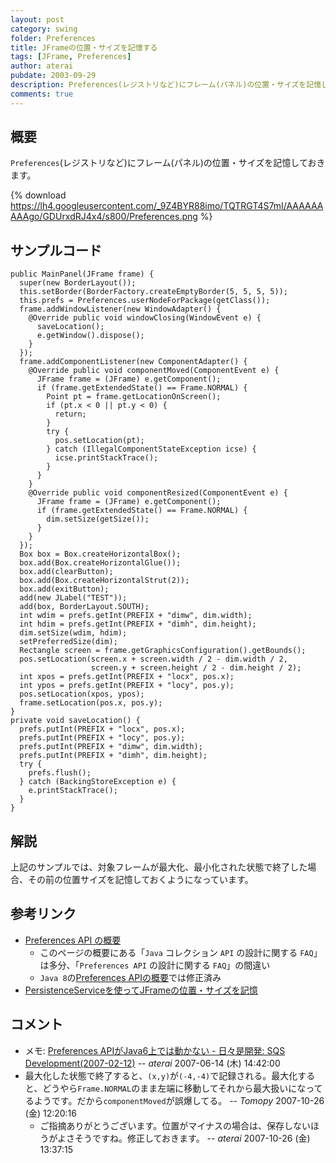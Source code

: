 ```yaml
---
layout: post
category: swing
folder: Preferences
title: JFrameの位置・サイズを記憶する
tags: [JFrame, Preferences]
author: aterai
pubdate: 2003-09-29
description: Preferences(レジストリなど)にフレーム(パネル)の位置・サイズを記憶しておきます。
comments: true
---
```

## 概要
`Preferences`(レジストリなど)にフレーム(パネル)の位置・サイズを記憶しておきます。

{% download https://lh4.googleusercontent.com/_9Z4BYR88imo/TQTRGT4S7mI/AAAAAAAAAgo/GDUrxdRJ4x4/s800/Preferences.png %}

## サンプルコード
<pre class="prettyprint"><code>public MainPanel(JFrame frame) {
  super(new BorderLayout());
  this.setBorder(BorderFactory.createEmptyBorder(5, 5, 5, 5));
  this.prefs = Preferences.userNodeForPackage(getClass());
  frame.addWindowListener(new WindowAdapter() {
    @Override public void windowClosing(WindowEvent e) {
      saveLocation();
      e.getWindow().dispose();
    }
  });
  frame.addComponentListener(new ComponentAdapter() {
    @Override public void componentMoved(ComponentEvent e) {
      JFrame frame = (JFrame) e.getComponent();
      if (frame.getExtendedState() == Frame.NORMAL) {
        Point pt = frame.getLocationOnScreen();
        if (pt.x &lt; 0 || pt.y &lt; 0) {
          return;
        }
        try {
          pos.setLocation(pt);
        } catch (IllegalComponentStateException icse) {
          icse.printStackTrace();
        }
      }
    }
    @Override public void componentResized(ComponentEvent e) {
      JFrame frame = (JFrame) e.getComponent();
      if (frame.getExtendedState() == Frame.NORMAL) {
        dim.setSize(getSize());
      }
    }
  });
  Box box = Box.createHorizontalBox();
  box.add(Box.createHorizontalGlue());
  box.add(clearButton);
  box.add(Box.createHorizontalStrut(2));
  box.add(exitButton);
  add(new JLabel("TEST"));
  add(box, BorderLayout.SOUTH);
  int wdim = prefs.getInt(PREFIX + "dimw", dim.width);
  int hdim = prefs.getInt(PREFIX + "dimh", dim.height);
  dim.setSize(wdim, hdim);
  setPreferredSize(dim);
  Rectangle screen = frame.getGraphicsConfiguration().getBounds();
  pos.setLocation(screen.x + screen.width / 2 - dim.width / 2,
                  screen.y + screen.height / 2 - dim.height / 2);
  int xpos = prefs.getInt(PREFIX + "locx", pos.x);
  int ypos = prefs.getInt(PREFIX + "locy", pos.y);
  pos.setLocation(xpos, ypos);
  frame.setLocation(pos.x, pos.y);
}
private void saveLocation() {
  prefs.putInt(PREFIX + "locx", pos.x);
  prefs.putInt(PREFIX + "locy", pos.y);
  prefs.putInt(PREFIX + "dimw", dim.width);
  prefs.putInt(PREFIX + "dimh", dim.height);
  try {
    prefs.flush();
  } catch (BackingStoreException e) {
    e.printStackTrace();
  }
}
</code></pre>

## 解説
上記のサンプルでは、対象フレームが最大化、最小化された状態で終了した場合、その前の位置サイズを記憶しておくようになっています。

## 参考リンク
- [Preferences API の概要](http://docs.oracle.com/javase/jp/6/technotes/guides/preferences/overview.html)
    - このページの概要にある「`Java` コレクション `API` の設計に関する `FAQ`」は多分、「`Preferences API` の設計に関する `FAQ`」の間違い
    - `Java 8`の[Preferences APIの概要](http://docs.oracle.com/javase/jp/8/technotes/guides/preferences/overview.html)では修正済み
- [PersistenceServiceを使ってJFrameの位置・サイズを記憶](http://ateraimemo.com/Swing/PersistenceService.html)

<!-- dummy comment line for breaking list -->

## コメント
- メモ: [Preferences APIがJava6上では動かない - 日々是開発: SQS Development(2007-02-12)](http://sqs.cmr.sfc.keio.ac.jp/tdiary/20070212.html#p01) -- *aterai* 2007-06-14 (木) 14:42:00
- 最大化した状態で終了すると、`(x,y)`が`(-4,-4)`で記録される。最大化すると、どうやら`Frame.NORMAL`のまま左端に移動してそれから最大扱いになってるようです。だから`componentMoved`が誤爆してる。 -- *Tomopy* 2007-10-26 (金) 12:20:16
    - ご指摘ありがとうございます。位置がマイナスの場合は、保存しないほうがよさそうですね。修正しておきます。 -- *aterai* 2007-10-26 (金) 13:37:15

<!-- dummy comment line for breaking list -->
